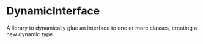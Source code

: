 # DynamicInterface
A library to dynamically glue an interface to one or more classes, creating a new dynamic type.
